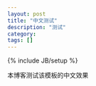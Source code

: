 ```yaml
---
layout: post
title: "中文测试"
description: "测试"
category: 
tags: []
---
```

{% include JB/setup %}

本博客测试该模板的中文效果
